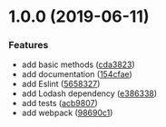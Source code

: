 # 1.0.0 (2019-06-11)


### Features

* add basic methods ([cda3823](https://github.com/fczbkk/workshop-nastroje-js-2019-06-11/commit/cda3823))
* add documentation ([154cfae](https://github.com/fczbkk/workshop-nastroje-js-2019-06-11/commit/154cfae))
* add Eslint ([5658327](https://github.com/fczbkk/workshop-nastroje-js-2019-06-11/commit/5658327))
* add Lodash dependency ([e386338](https://github.com/fczbkk/workshop-nastroje-js-2019-06-11/commit/e386338))
* add tests ([acb9807](https://github.com/fczbkk/workshop-nastroje-js-2019-06-11/commit/acb9807))
* add webpack ([98690c1](https://github.com/fczbkk/workshop-nastroje-js-2019-06-11/commit/98690c1))



